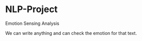# NLP-Project
Emotion Sensing Analysis

We can write anything and can check the emotion for that text.
